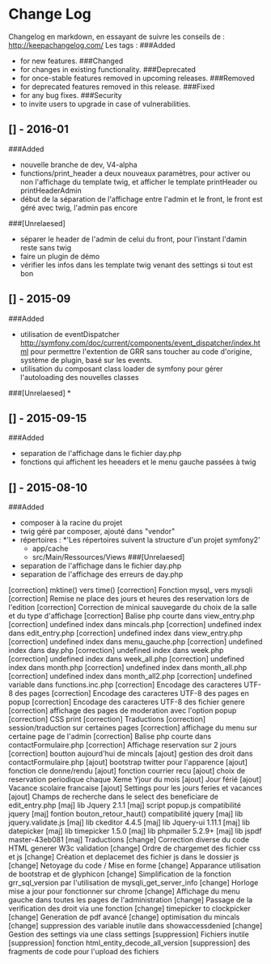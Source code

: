 # Change Log
Changelog en markdown, en essayant de suivre les conseils de : http://keepachangelog.com/
Les tags :
###Added 
* for new features.
###Changed 
* for changes in existing functionality.
###Deprecated 
* for once-stable features removed in upcoming releases.
###Removed 
* for deprecated features removed in this release.
###Fixed 
* for any bug fixes.
###Security 
* to invite users to upgrade in case of vulnerabilities.

## [] - 2016-01
###Added
* nouvelle branche de dev, V4-alpha
* functions/print_header a deux nouveaux paramètres, pour activer ou non l'affichage du template twig, et afficher le template printHeader ou printHeaderAdmin
* début de la séparation de l'affichage entre l'admin et le front, le front est géré avec twig, l'admin pas encore

###[Unrelaesed]
* séparer le header de l'admin de celui du front, pour l'instant l'damin reste sans twig
* faire un plugin de démo
* vérifier les infos dans les template twig venant des settings si tout est bon

## [] - 2015-09
###Added
* utilisation de eventDispatcher http://symfony.com/doc/current/components/event_dispatcher/index.html pour permettre l'extention de GRR sans toucher au code d'origine,
système de plugin, basé sur les events.
* utilisation du composant class loader de symfony pour gérer l'autoloading des nouvelles classes

###[Unrelaesed]
*

## [] - 2015-09-15
###Added
* separation de l'affichage dans le fichier day.php
* fonctions qui affichent les heeaders et le menu gauche passées à twig

## [] - 2015-08-10
###Added
* composer à la racine du projet
* twig géré par composer, ajouté dans "vendor"
* répertoires :
    *'Les répertoires suivent la structure d'un projet symfony2'
    * app/cache
    * src/Main/Ressources/Views
###[Unrelaesed]
* separation de l'affichage dans le fichier day.php
* separation de l'affichage des erreurs de day.php
   
    

[correction] mktine() vers time()
[correction] Fonction mysql_ vers mysqli
[correction] Remise ne place des jours et heures des reservation lors de l'edition
[correction] Correction de minical sauvegarde du choix de la salle et du type d'affichage
[correction] Balise php courte dans view_entry.php
[correction] undefined index dans mincals.php
[correction] undefined index dans edit_entry.php
[correction] undefined index dans view_entry.php
[correction] undefined index dans menu_gauche.php
[correction] undefined index dans day.php
[correction] undefined index dans week.php
[correction] undefined index dans week_all.php
[correction] undefined index dans month.php
[correction] undefined index dans month_all.php
[correction] undefined index dans month_all2.php
[correction] undefined variable dans functions.inc.php
[correction] Encodage des caracteres UTF-8 des pages
[correction] Encodage des caracteres UTF-8 des pages en popup
[correction] Encodage des caracteres UTF-8 des fichier genere
[correction] affichage des pages de moderation avec l'option popup
[correction] CSS print
[correction] Traductions
[correction] session/traduction sur certaines pages
[correction] affichage du menu sur certaine page de l'admin
[correction] Balise php courte dans contactFormulaire.php
[correction] Affichage reservation sur 2 jours
[correction] boutton aujourd'hui de mincals
[ajout] gestion des droit dans contactFormulaire.php
[ajout] bootstrap twitter pour l'apparence
[ajout] fonction cle donne/rendu
[ajout] fonction courrier recu
[ajout] choix de reservation periodique chaque Xeme Yjour du mois
[ajout] Jour férié
[ajout] Vacance scolaire francaise
[ajout] Settings pour les jours feries et vacances
[ajout] Champs de recherche dans le select des beneficiare de edit_entry.php
[maj] lib Jquery 2.1.1
[maj] script popup.js compatibilité jquery
[maj] fontion bouton_retour_haut() compatibilité jquery
[maj] lib jquery.validate.js
[maj] lib ckeditor 4.4.5
[maj] lib Jquery-ui 1.11.1
[maj] lib datepicker
[maj] lib timepicker 1.5.0
[maj] lib phpmailer 5.2.9+
[maj] lib jspdf master-43eb081
[maj] Traductions
[change] Correction diverse du code HTML generer W3c validation
[change] Ordre de chargemet des fichier css et js
[change] Création et deplacemet des fichier js dans le dossier js
[change] Netoyage du code / Mise en forme
[change] Apparance utilisation de bootstrap et de glyphicon
[change] Simplification de la fonction grr_sql_version par l'utilisation de mysqli_get_server_info
[change] Horloge mise a jour pour fonctionner sur chrome
[change] Affichage du menu gauche dans toutes les pages de l'administration
[change] Passage de la verification des droit via une fonction
[change] timepicker to clockpicker
[change] Generation de pdf avancé
[change] optimisation du mincals
[change] suppression des variable inutile dans showaccessdenied
[change] Gestion des settings via une class settings
[suppression] Fichiers inutile
[suppression] fonction html_entity_decode_all_version
[suppression] des fragments de code pour l'upload des fichiers
